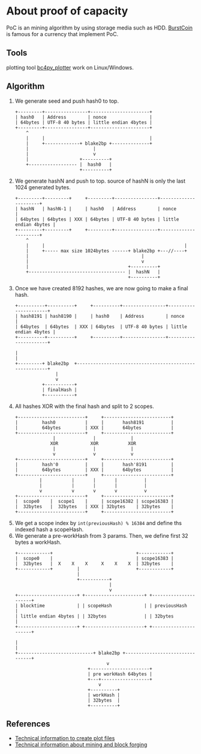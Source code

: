 About proof of capacity
====
PoC is an mining algorithm by using storage media such as HDD.
[BurstCoin](https://burstwiki.org/wiki/Main_Page) is famous for a currency that implement PoC.

Tools
----
plotting tool [bc4py_plotter](http://github.com/namuyan/bc4py_plotter/) work on Linux/Windows.

Algorithm
----
1. We generate seed and push hash0 to top.
    ```text
    +---------+----------------+----------------------+
    | hash0   | Address        | nonce                |
    | 64bytes | UTF-8 40 bytes | little endian 4bytes |
    +---------+----------------+----------------------+
        ^
        |     |                                       |
        |     +-------------+ blake2bp +--------------+
        |                        |
        |                        v
        |                   +----------+
        +------------------ |  hash0   |
                            +----------+
    ```
2. We generate hashN and push to top. source of hashN is only the last 1024 generated bytes.
    ```text
    +---------+---------+     +---------+----------------+----------------------+
    | hashN   | hashN-1 |     | hash0   | Address        | nonce                |
    | 64bytes | 64bytes | XXX | 64bytes | UTF-8 40 bytes | little endian 4bytes |
    +---------+---------+     +---------+----------------+----------------------+
        ^
        |     |                                                    |
        |     +----- max size 1024bytes ------+ blake2bp +---//----+
        |                                          |
        |                                          v
        |                                     +----------+
        +------------------------------------ |  hashN   |
                                              +----------+
    ```
3. Once we have created 8192 hashes, we are now going to make a final hash.
    ```text
    +----------+----------+     +----------+----------------+----------------------+
    | hash8191 | hash8190 |     | hash0    | Address        | nonce                |
    | 64bytes  | 64bytes  | XXX | 64bytes  | UTF-8 40 bytes | little endian 4bytes |
    +----------+----------+     +----------+----------------+----------------------+
     
    |                                                                              |
    +---------+ blake2bp  +--------------------------------------------------------+
                   |
                   v
              +-----------+
              | finalHash |
              +-----------+
    ```
4. All hashes XOR with the final hash and split to 2 scopes.
    ```text
    +-------------------------+     +-------------------------+
    |         hash0           |     |       hash8191          |
    |         64bytes         | XXX |       64bytes           |
    +-------------------------+     +-------------------------+
                  |              |             |
                 XOR            XOR           XOR
                  |              |             |
                  v              v             v
    +-------------------------+     +-------------------------+
    |         hash'0          |     |       hash'8191         |
    |         64bytes         | XXX |       64bytes           |
    +-------------------------+     +-------------------------+
             |           |       |       |          |
             |           |       |       |          |
             v           v       v       v          v
    +-------------------------+     +-------------------------+
    |  scope0    |  scope1    |     | scope16382 | scope16383 |
    |  32bytes   |  32bytes   | XXX | 32bytes    | 32bytes    |
    +-------------------------+     +-------------------------+
    ```
5. We get a scope index by `int(previousHash) % 16384`  and define ths indexed hash a scopeHash.
6. We generate a pre-workHash from 3 params. Then, we define first 32 bytes a workHash.
    ```text
    +------------+                               +------------+
    |  scope0    |                               | scope16383 |
    |  32bytes   |  X    X    X     X    X    X  | 32bytes    |
    +------------+         |                     +------------+
                           |
                           +-----------+
                                       |
                                       v
    +----------------------+ +----------------------+ +----------------------+
    | blocktime            | | scopeHash            | | previousHash         |
    | little endian 4bytes | | 32bytes              | | 32bytes              |
    +----------------------+ +----------------------+ +----------------------+
     
    |                                                                        |
    +----------------------------+ blake2bp +--------------------------------+
                                      v
                               +----------------------+
                               | pre workHash 64bytes |
                               +---+------------------+
                                   v
                               +----------+
                               | workHash |
                               | 32bytes  |
                               +----------+
    ```

References
----
* [Technical information to create plot files](https://burstwiki.org/wiki/Technical_information_to_create_plot_files)
* [Technical information about mining and block forging](https://burstwiki.org/wiki/Technical_information_about_mining_and_block_forging)
